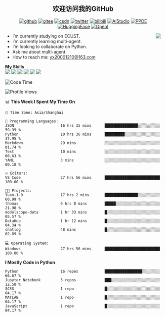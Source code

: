 <h2 align="center"> 欢迎访问我的GitHub</h2>

<p align="center">
  <a href="https://github.com/thomas-yanxin"><img src="https://img.shields.io/badge/GitHub-24292e" alt="github"></a>
  <a href="https://gitee.com/yanxin_thomas"><img src="https://img.shields.io/badge/Gitee-fe7300" alt="gitee"></a>
  <a href="https://blog.csdn.net/Mefishes"><img src="https://img.shields.io/badge/CSDN-cf000e" alt="csdn"></a>
  <a href="https://twitter.com/thomas_yanxin"><img src="https://img.shields.io/badge/Twitter-6495ED" alt="twitter"></a>
  <a href="https://space.bilibili.com/438539054?from=search&seid=8236420690670187274"><img src="https://img.shields.io/badge/-bilibili-blue" alt="bilibili"></a>
  <a href="https://aistudio.baidu.com/aistudio/personalcenter/thirdview/383005"><img src="https://img.shields.io/badge/-AIStudio-9cf" alt="AIStudio"></a>
  <a href="https://www.paddlepaddle.org.cn/ppdemd?n=/ppdemd/%E9%A2%9C%E9%91%AB"><img src="https://img.shields.io/badge/-PPDE-brightgreen" alt="PPDE"></a>
  <a href="https://huggingface.co/thomas-yanxin"><img src="https://img.shields.io/badge/-HuggingFace-yellow" alt="HuggingFace"></a>
  <a href="https://git.openi.org.cn/thomas-yanxin"><img src="https://img.shields.io/badge/-OpenI-337AFF" alt="OpenI"></a>
 
</p>

 <img align="right" src="https://github-readme-stats.vercel.app/api?username=thomas-yanxin&count_private=true&show_icons=true&bg_color=15,f2f7fd,E0EAFC" />


<!--
**thomas-yanxin/thomas-yanxin** is a  _special_  repository because its `README.md` (this file) appears on your GitHub profile.

Here are some ideas to get you started:
-->

-  I’m currently studying on ECUST.
-  I’m currently learning multi-agent.
-  I’m looking to collaborate on Python.
-  Ask me about multi-agent.
-  How to reach me: yx20001210@163.com


 **My Skills**  
![](https://img.shields.io/badge/-Python-3e74a2?style=flat-square&logo=Python&logoColor=fff)
![](https://img.shields.io/badge/-Matlab-FF4040?style=flat-square&logo=Matlab&logoColor=fff)
![](https://img.shields.io/badge/-Docker-2496ED?style=flat-square&logo=Docker&logoColor=fff)
![](https://img.shields.io/badge/-Linux-000000?style=flat-square&logo=Linux&logoColor=fff)
![](https://img.shields.io/badge/-MySQL-4479A1?style=flat-square&logo=MySQL&logoColor=fff)
![](https://img.shields.io/badge/-VScode-007ACC?style=flat-square&logo=VScode&logoColor=fff)

<!--START_SECTION:waka-->
![Code Time](http://img.shields.io/badge/Code%20Time-1%2C047%20hrs%2057%20mins-blue)

![Profile Views](http://img.shields.io/badge/Profile%20Views-20-blue)

📊 **This Week I Spent My Time On** 

```text
🕑︎ Time Zone: Asia/Shanghai

💬 Programming Languages: 
JSON                     16 hrs 35 mins      ███████████████░░░░░░░░░░   59.39 % 
Python                   10 hrs 36 mins      █████████░░░░░░░░░░░░░░░░   37.95 % 
Markdown                 29 mins             ░░░░░░░░░░░░░░░░░░░░░░░░░   01.74 % 
Text                     10 mins             ░░░░░░░░░░░░░░░░░░░░░░░░░   00.63 % 
YAML                     3 mins              ░░░░░░░░░░░░░░░░░░░░░░░░░   00.18 % 

🔥 Editors: 
VS Code                  27 hrs 56 mins      █████████████████████████   100.00 % 

🐱‍💻 Projects: 
Yuan-1.0                 17 hrs 2 mins       ███████████████░░░░░░░░░░   60.99 % 
thomas                   6 hrs 8 mins        █████░░░░░░░░░░░░░░░░░░░░   21.98 % 
modelscope-data          1 hr 33 mins        █░░░░░░░░░░░░░░░░░░░░░░░░   05.57 % 
DataHub                  1 hr 12 mins        █░░░░░░░░░░░░░░░░░░░░░░░░   04.34 % 
chatlog                  48 mins             █░░░░░░░░░░░░░░░░░░░░░░░░   02.89 % 

💻 Operating System: 
Windows                  27 hrs 56 mins      █████████████████████████   100.00 % 
```

**I Mostly Code in Python** 

```text
Python                   16 repos            █████████████████░░░░░░░░   66.67 % 
Jupyter Notebook         3 repos             ███░░░░░░░░░░░░░░░░░░░░░░   12.50 % 
SCSS                     1 repo              █░░░░░░░░░░░░░░░░░░░░░░░░   04.17 % 
MATLAB                   1 repo              █░░░░░░░░░░░░░░░░░░░░░░░░   04.17 % 
JavaScript               1 repo              █░░░░░░░░░░░░░░░░░░░░░░░░   04.17 % 
```




<!--END_SECTION:waka-->

